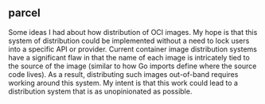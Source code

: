 ## parcel ##

Some ideas I had about how distribution of OCI images. My hope is that this
system of distribution could be implemented without a need to lock users into a
specific API or provider. Current container image distribution systems have a
significant flaw in that the name of each image is intricately tied to the
source of the image (similar to how Go imports define where the source code
lives). As a result, distributing such images out-of-band requires working
around this system. My intent is that this work could lead to a distribution
system that is as unopinionated as possible.

